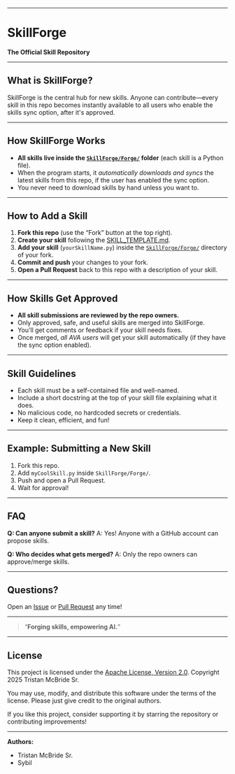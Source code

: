 ﻿
---

# SkillForge

**The Official Skill Repository**

---

## What is SkillForge?

SkillForge is the central hub for new skills. Anyone can contribute—every skill in this repo becomes instantly 
available to all users who enable the skills sync option, after it's approved.

---

## How SkillForge Works

* **All skills live inside the [`SkillForge/Forge/`](./SkillForge/Forge) folder** (each skill is a Python file).
* When the program starts, it *automatically downloads and syncs* the latest skills from this repo, if the user has enabled the sync option.
* You never need to download skills by hand unless you want to.

---

## How to Add a Skill

1. **Fork this repo** (use the “Fork” button at the top right).
2. **Create your skill** following the [SKILL_TEMPLATE.md](./SKILL_TEMPLATE.md).
3. **Add your skill** (`yourSkillName.py`) inside the [`SkillForge/Forge/`](./SkillForge/Forge) directory of your fork.
4. **Commit and push** your changes to your fork.
5. **Open a Pull Request** back to this repo with a description of your skill.

---

## How Skills Get Approved

* **All skill submissions are reviewed by the repo owners.**
* Only approved, safe, and useful skills are merged into SkillForge.
* You’ll get comments or feedback if your skill needs fixes.
* Once merged, *all AVA users* will get your skill automatically (if they have the sync option enabled).

---

## Skill Guidelines

* Each skill must be a self-contained file and well-named.
* Include a short docstring at the top of your skill file explaining what it does.
* No malicious code, no hardcoded secrets or credentials.
* Keep it clean, efficient, and fun!

---

## Example: Submitting a New Skill

1. Fork this repo.
2. Add `myCoolSkill.py` inside `SkillForge/Forge/`.
3. Push and open a Pull Request.
4. Wait for approval!

---

## FAQ

**Q: Can anyone submit a skill?**
A: Yes! Anyone with a GitHub account can propose skills.

**Q: Who decides what gets merged?**
A: Only the repo owners can approve/merge skills.

---

## Questions?

Open an [Issue](https://github.com/TristanMcBrideSr/SkillForge/issues) or [Pull Request](https://github.com/TristanMcBrideSr/SkillForge/pulls) any time!

---

> “**Forging skills, empowering AI.**”

---

## License

This project is licensed under the [Apache License, Version 2.0](LICENSE).
Copyright 2025 Tristan McBride Sr.

You may use, modify, and distribute this software under the terms of the license.
Please just give credit to the original authors.

If you like this project, consider supporting it by starring the repository or contributing improvements!

---

**Authors:**
- Tristan McBride Sr.
- Sybil
